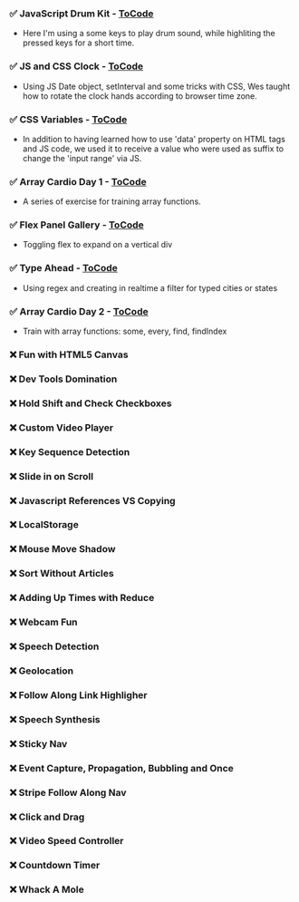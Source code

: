 ### ✅ JavaScript Drum Kit - [ToCode](JS_Drum_Kit/)

- Here I'm using a some keys to play drum sound, while highliting the pressed keys for a short time.

### ✅ JS and CSS Clock - [ToCode](JS_and_CSS_Clock/)

- Using JS Date object, setInterval and some tricks with CSS, Wes taught how to rotate the clock hands according to browser time zone.

### ✅ CSS Variables - [ToCode](CSS_Variables/)

- In addition to having learned how to use 'data' property on HTML tags and JS code, we used it to receive a value who were used as suffix to change the 'input range' via JS.

### ✅ Array Cardio Day 1 - [ToCode](Array_cardio_day_1/)

- A series of exercise for training array functions.

### ✅ Flex Panel Gallery - [ToCode](Flex_panel_gallery/)

- Toggling flex to expand on a vertical div

### ✅ Type Ahead - [ToCode](Type_Ahead/)

- Using regex and creating in realtime a filter for typed cities or states

### ✅ Array Cardio Day 2 - [ToCode](Array_Cardio_Day_2/)

- Train with array functions: some, every, find, findIndex

### ❌ Fun with HTML5 Canvas

### ❌ Dev Tools Domination

### ❌ Hold Shift and Check Checkboxes

### ❌ Custom Video Player

### ❌ Key Sequence Detection

### ❌ Slide in on Scroll

### ❌ Javascript References VS Copying

### ❌ LocalStorage

### ❌ Mouse Move Shadow

### ❌ Sort Without Articles

### ❌ Adding Up Times with Reduce

### ❌ Webcam Fun

### ❌ Speech Detection

### ❌ Geolocation

### ❌ Follow Along Link Highligher

### ❌ Speech Synthesis

### ❌ Sticky Nav

### ❌ Event Capture, Propagation, Bubbling and Once

### ❌ Stripe Follow Along Nav

### ❌ Click and Drag

### ❌ Video Speed Controller

### ❌ Countdown Timer

### ❌ Whack A Mole
